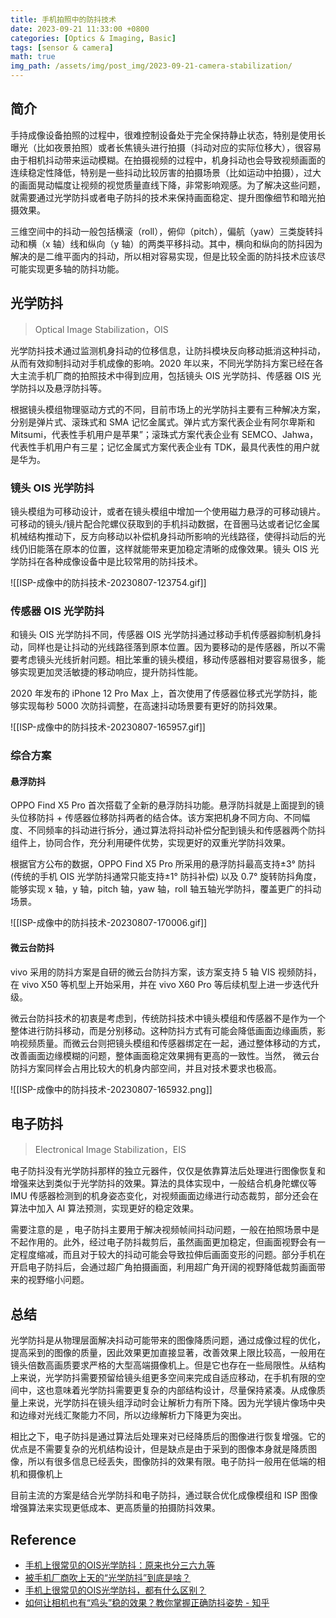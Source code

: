 ```yaml
---
title: 手机拍照中的防抖技术
date: 2023-09-21 11:33:00 +0800
categories: [Optics & Imaging, Basic]
tags: [sensor & camera]
math: true
img_path: /assets/img/post_img/2023-09-21-camera-stabilization/
---
```



## 简介

手持成像设备拍照的过程中，很难控制设备处于完全保持静止状态，特别是使用长曝光（比如夜景拍照）或者长焦镜头进行拍摄（抖动对应的实际位移大），很容易由于相机抖动带来运动模糊。在拍摄视频的过程中，机身抖动也会导致视频画面的连续稳定性降低，特别是一些抖动比较厉害的拍摄场景（比如运动中拍摄），过大的画面晃动幅度让视频的视觉质量直线下降，非常影响观感。为了解决这些问题，就需要通过光学防抖或者电子防抖的技术来保持画面稳定、提升图像细节和暗光拍摄效果。

三维空间中的抖动一般包括横滚（roll），俯仰（pitch），偏航（yaw）三类旋转抖动和横（x 轴）线和纵向（y 轴）的两类平移抖动。其中，横向和纵向的防抖因为解决的是二维平面内的抖动，所以相对容易实现，但是比较全面的防抖技术应该尽可能实现更多轴的防抖功能。

## 光学防抖

> Optical Image Stabilization，OIS

光学防抖技术通过监测机身抖动的位移信息，让防抖模块反向移动抵消这种抖动，从而有效抑制抖动对手机成像的影响。2020 年以来，不同光学防抖方案已经在各大主流手机厂商的拍照技术中得到应用，包括镜头 OIS 光学防抖、传感器 OIS 光学防抖以及悬浮防抖等。

根据镜头模组物理驱动方式的不同，目前市场上的光学防抖主要有三种解决方案，分别是弹片式、滚珠式和 SMA 记忆金属式。弹片式方案代表企业有阿尔卑斯和 Mitsumi，代表性手机用户是苹果”；滚珠式方案代表企业有 SEMCO、Jahwa，代表性手机用户有三星；记忆金属式方案代表企业有 TDK，最具代表性的用户就是华为。

### 镜头 OIS 光学防抖

镜头模组为可移动设计，或者在镜头模组中增加一个使用磁力悬浮的可移动镜片。可移动的镜头/镜片配合陀螺仪获取到的手机抖动数据，在音圈马达或者记忆金属机械结构推动下，反方向移动以补偿机身抖动所影响的光线路径，使得抖动后的光线仍旧能落在原本的位置，这样就能带来更加稳定清晰的成像效果。镜头 OIS 光学防抖在各种成像设备中是比较常用的防抖技术。

![[ISP-成像中的防抖技术-20230807-123754.gif]]

### 传感器 OIS 光学防抖

和镜头 OIS 光学防抖不同，传感器 OIS 光学防抖通过移动手机传感器抑制机身抖动，同样也是让抖动的光线路径落到原本位置。因为要移动的是传感器，所以不需要考虑镜头光线折射问题。相比笨重的镜头模组，移动传感器相对要容易很多，能够实现更加灵活敏捷的移动响应，提升防抖性能。

2020 年发布的 iPhone 12 Pro Max 上，首次使用了传感器位移式光学防抖，能够实现每秒 5000 次防抖调整，在高速抖动场景要有更好的防抖效果。

![[ISP-成像中的防抖技术-20230807-165957.gif]]

### 综合方案

#### 悬浮防抖

OPPO Find X5 Pro 首次搭载了全新的悬浮防抖功能。悬浮防抖就是上面提到的镜头位移防抖 + 传感器位移防抖两者的结合体。该方案把机身不同方向、不同幅度、不同频率的抖动进行拆分，通过算法将抖动补偿分配到镜头和传感器两个防抖组件上，协同合作，充分利用硬件优势，实现更好的双重光学防抖效果。

根据官方公布的数据，OPPO Find X5 Pro 所采用的悬浮防抖最高支持±3° 防抖 (传统的手机 OIS 光学防抖通常只能支持±1° 防抖补偿) 以及 0.7° 旋转防抖角度，能够实现 x 轴，y 轴，pitch 轴，yaw 轴，roll 轴五轴光学防抖，覆盖更广的抖动场景。

![[ISP-成像中的防抖技术-20230807-170006.gif]]

#### 微云台防抖

vivo 采用的防抖方案是自研的微云台防抖方案，该方案支持 5 轴 VIS 视频防抖，在 vivo X50 等机型上开始采用，并在 vivo X60 Pro 等后续机型上进一步迭代升级。

微云台防抖技术的初衷是考虑到，传统防抖技术中镜头模组和传感器不是作为一个整体进行防抖移动，而是分别移动。这种防抖方式有可能会降低画面边缘画质，影响视频质量。而微云台则把镜头模组和传感器绑定在一起，通过整体移动的方式，改善画面边缘模糊的问题，整体画面稳定效果拥有更高的一致性。当然， 微云台防抖方案同样会占用比较大的机身内部空间，并且对技术要求也极高。

![[ISP-成像中的防抖技术-20230807-165932.png]]

## 电子防抖

> Electronical Image Stabilization，EIS

电子防抖没有光学防抖那样的独立元器件，仅仅是依靠算法后处理进行图像恢复和增强来达到类似于光学防抖的效果。算法的具体实现中，一般结合机身陀螺仪等 IMU 传感器检测到的机身姿态变化，对视频画面边缘进行动态裁剪，部分还会在算法中加入 AI 算法预测，实现更好的稳定效果。

需要注意的是 ，电子防抖主要用于解决视频帧间抖动问题，一般在拍照场景中是不起作用的。此外，经过电子防抖裁剪后，虽然画面更加稳定，但画面视野会有一定程度缩减，而且对于较大的抖动可能会导致拉伸后画面变形的问题。部分手机在开启电子防抖后，会通过超广角拍摄画面，利用超广角开阔的视野降低裁剪画面带来的视野缩小问题。

## 总结

光学防抖是从物理层面解决抖动可能带来的图像降质问题，通过成像过程的优化，提高采到的图像的质量，因此效果更加直接显著，改善效果上限比较高，一般用在镜头倍数高画质要求严格的大型高端摄像机上。但是它也存在一些局限性。从结构上来说，光学防抖需要预留给镜头组更多空间来完成自适应移动，在手机有限的空间中，这也意味着光学防抖需要更复杂的内部结构设计，尽量保持紧凑。从成像质量上来说，光学防抖在镜头组浮动时会让解析力有所下降。因为光学镜片像场中央和边缘对光线汇聚能力不同，所以边缘解析力下降更为突出。

相比之下，电子防抖是通过算法后处理来对已经降质后的图像进行恢复增强。它的优点是不需要复杂的光机结构设计，但是缺点是由于采到的图像本身就是降质图像，所以有很多信息已经丢失，图像防抖的效果有限。电子防抖一般用在低端的相机和摄像机上

目前主流的方案是结合光学防抖和电子防抖，通过联合优化成像模组和 ISP 图像增强算法来实现更低成本、更高质量的拍摄防抖效果。

## Reference

- [手机上很常见的OIS光学防抖：原来也分三六九等](https://mp.weixin.qq.com/s/nsQVeW43pudSpcOqFMzUXg)
- [被手机厂商吹上天的“光学防抖”到底是啥？](https://mp.weixin.qq.com/s/E_7BSmU5crFq-agFgvK55w)
- [手机上很常见的OIS光学防抖，都有什么区别？](https://baijiahao.baidu.com/s?id=1730199929187740075)
- [如何让相机也有“鸡头”稳的效果？教你掌握正确防抖姿势 - 知乎](https://zhuanlan.zhihu.com/p/520701933)
